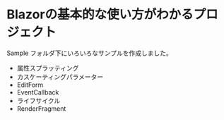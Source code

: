 # Blazorの基本的な使い方がわかるプロジェクト

Sample フォルダ下にいろいろなサンプルを作成しました。

- 属性スプラッティング
- カスケーティングパラメーター
- EditForm
- EventCallback
- ライフサイクル
- RenderFragment
